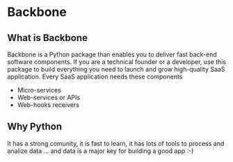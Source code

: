 # Backbone

## What is Backbone

Backbone is a Python package than enables you to deliver fast back-end software components. 
If you are a technical founder or a developer, use this package to build everything you need to launch and grow high-quality SaaS application.
Every SaaS application needs these components
* Micro-services
* Web-services or APIs
* Web-hooks receivers

## Why Python

It has a strong comunity, it is fast to learn, it has lots of tools to process and analize data ... and data is a major key for building a good app :-)  
